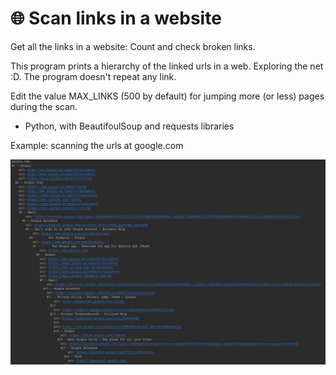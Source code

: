 # 🌐 Scan links in a website
Get all the links in a website: Count and check broken links.

This program prints a hierarchy of the linked urls in a web. Exploring the net :D. The program doesn't repeat any link.

Edit the value MAX_LINKS (500 by default) for jumping more (or less) pages during the scan.

* Python, with BeautifoulSoup and requests libraries

Example: scanning the urls at <a hre="google.com">google.com</a>

<img src="screenshot_1.PNG">
